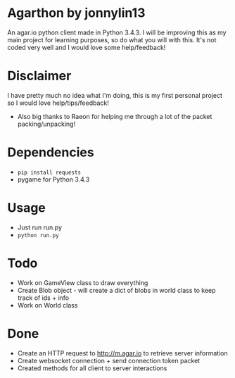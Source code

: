 # Agarthon by jonnylin13

An agar.io python client made in Python 3.4.3. I will be improving this as my main project for learning purposes, so do what you will with this. It's not coded very well and I would love some help/feedback!

# Disclaimer

I have pretty much no idea what I'm doing, this is my first personal project so I would love help/tips/feedback!
- Also big thanks to Raeon for helping me through a lot of the packet packing/unpacking!

# Dependencies
- `pip install requests`
- pygame for Python 3.4.3

# Usage
- Just run run.py
- `python run.py`

# Todo

- Work on GameView class to draw everything
- Create Blob object - will create a dict of blobs in world class to keep track of ids + info
- Work on World class 

# Done
- Create an HTTP request to http://m.agar.io to retrieve server information
- Create websocket connection + send connection token packet
- Created methods for all client to server interactions
